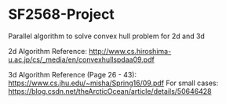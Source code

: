 # SF2568-Project
Parallel algorithm to solve convex hull problem for 2d and 3d

2d Algorithm Reference: 
  http://www.cs.hiroshima-u.ac.jp/cs/_media/en/convexhullspdaa09.pdf

3d Algorithm Reference (Page 26 - 43): 
  https://www.cs.jhu.edu/~misha/Spring16/09.pdf 
  For small cases: https://blog.csdn.net/theArcticOcean/article/details/50646428


